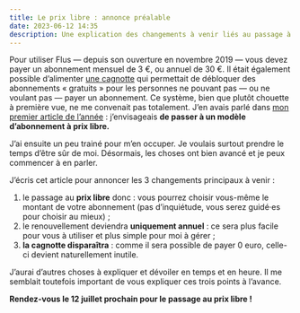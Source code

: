 ```yaml
---
title: Le prix libre : annonce préalable
date: 2023-06-12 14:35
description: Une explication des changements à venir liés au passage à un tarif « prix libre ».
---
```


Pour utiliser Flus — depuis son ouverture en novembre 2019 — vous devez payer un abonnement mensuel de 3 €, ou annuel de 30 €.
Il était également possible d’alimenter [une cagnotte](https://flus.fr/cagnotte) qui permettait de débloquer des abonnements « gratuits » pour les personnes ne pouvant pas — ou ne voulant pas — payer un abonnement.
Ce système, bien que plutôt chouette à première vue, ne me convenait pas totalement.
J’en avais parlé dans [mon premier article de l’année](vive-la-rentree.html) : j’envisageais **de passer à un modèle d’abonnement à prix libre.**

J’ai ensuite un peu trainé pour m’en occuper.
Je voulais surtout prendre le temps d’être sûr de moi.
Désormais, les choses ont bien avancé et je peux commencer à en parler.

J’écris cet article pour annoncer les 3 changements principaux à venir :

1. le passage au **prix libre** donc : vous pourrez choisir vous-même le montant de votre abonnement (pas d’inquiétude, vous serez guidé‧es pour choisir au mieux) ;
2. le renouvellement deviendra **uniquement annuel** : ce sera plus facile pour vous à utiliser et plus simple pour moi à gérer ;
3. **la cagnotte disparaîtra** : comme il sera possible de payer 0 euro, celle-ci devient naturellement inutile.

J’aurai d’autres choses à expliquer et dévoiler en temps et en heure.
Il me semblait toutefois important de vous expliquer ces trois points à l’avance.

**Rendez-vous le 12 juillet prochain pour le passage au prix libre !**
